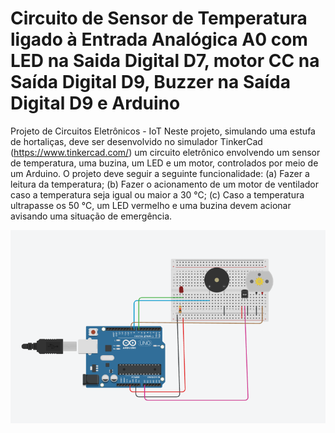 # Circuito de Sensor de Temperatura ligado à Entrada Analógica A0 com LED na  Saida Digital D7, motor CC na Saída Digital D9, Buzzer na Saída Digital D9  e Arduino 
Projeto de Circuitos Eletrônicos - IoT
Neste projeto, simulando uma estufa de hortaliças, deve ser desenvolvido no
simulador TinkerCad (https://www.tinkercad.com/) um circuito eletrônico envolvendo
um sensor de temperatura, uma buzina, um LED e um motor, controlados por meio
de um Arduino. O projeto deve seguir a seguinte funcionalidade:
(a) Fazer a leitura da temperatura;
(b) Fazer o acionamento de um motor de ventilador caso a temperatura seja igual
ou maior a 30 °C;
(c) Caso a temperatura ultrapasse os 50 °C, um LED vermelho e uma buzina
devem acionar avisando uma situação de emergência. <br>
<div style="display: inline_block" align="center">
<img src="https://github.com/ccfernandes600/IoT_Specialist/blob/main/projeto%20IOT.png">
</img>
</div>
